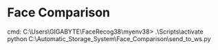 # Face Comparison
cmd: C:\Users\GIGABYTE\FaceRecog38\myenv38>
.\Scripts\activate
python C:\Automatic_Storage_System\Face_Comparison\send_to_ws.py
